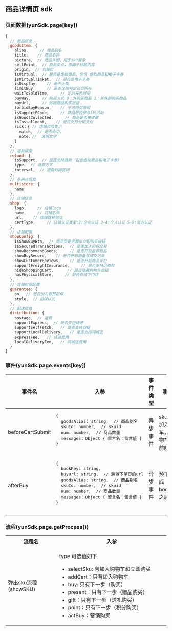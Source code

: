 ## 商品详情页 sdk

### 页面数据(yunSdk.page[key])

```javascript
{
  // 商品信息
  goodsItem: {
    alias,     // 商品别名
    title,    // 商品名称
    picture,  // 商品头图，用于sku展示
    sellPoint,  // 商品卖点，页面子标题内容
    origin,  // 划线价
    isVirtual,  // 是否是虚拟商品，包含 虚拟商品和电子卡券
    isVirtualTicket,  // 是否是电子卡券
    isDisplay,    // 是否上架
    limitBuy,     // 是否仅限特定会员购买
    waitToSoldTime,     // 定时开售时间
    buyWay,     // 购买方式 0：外购买商品 1：非外部购买商品
    buyUrl,     // 外链商品购买链接
    forbidBuyReason,    // 不可购买原因
    isSupportFCode,     // 商品是否参与f码活动
    isGoodsCollected,     // 商品是否被收藏
    isInstallment,    // 是否支持分期支付
    risk：{ // 店铺风险提示
      match,  // 是否命中，
      note，//  说明文字
    }
  },
  // 退款模型
  refund: {
    isSupport,  // 是否支持退款（包含虚拟商品和电子卡券）
    type,  // 退款方式
    interval,  // 退款时间区间
  },
  // 多网点信息
  multistore: {
    name
  },
  // 店铺信息
  shop: {
    logo,     // 店铺logo
    name,     // 店铺名称
    url,    // 店铺跳转地址
    certType,     // 店铺认证类型:2:企业认证 3-4:个人认证 5-9:官方认证
  },
  // 店铺配置
  shopConfig: {
    isShowBuyBtn,  // 商品页是否展示立即购买按钮
    isSecuredTransactions,  // 是否加入担保交易
    showRecommendGoods,     // 是否开启推荐商品
    showBuyRecord,    // 是否开启销量与成交记录
    showCustomerReviews,    // 是否开启商品评价
    supportFreightInsurance,     // 是否支持运费险
    hideShoppingCart,      // 是否隐藏购物车按钮
    hasPhysicalStore,     // 是否有线下门店
  },
  // 店铺担保配置
  guarantee: {
    on,  // 是否加入有赞担保
    style,  // 担保样式
  },
  // 配送信息
  distribution: {
    postage,  // 运费
    supportExpress,  // 是否支持快递
    supportSelfFetch,   // 是否支持自提
    supportLocalDelivery,   // 是否支持同城送
    expressFee,   // 快递费用
    localDeliveryFee,   // 同城送费用
  }
}
```

### 事件(yunSdk.page.events[key])

<table>
<thead>
  <th>事件名</th>
  <th>入参</th>
  <th>事件类型</th>
  <th>事件说明</th>
</thead>
<tbody>
  <tr>
    <td>beforeCartSubmit</td>
    <td>
    <pre>
{ 
  goodsAlias: string,  // 商品别名
  skuId: number,  // skuid
  num: number,  // 商品数量
  messages：Object { 留言名：留言值 }
}
    </pre>
    </td>
    <td>异步事件</td>
    <td>sku选择后加入购物车，保存购物车数据之前触发</td>
  </tr>
  <tr>
    <td>afterBuy</td>
    <td>
    <pre>
{
  bookKey: string,
  buyUrl: string,  // 跳转下单页的url
  goodsAlias: string,  // 商品别名
  skuId: number,  // skuid
  num: number,  // 商品数量
  messages：Object { 留言名：留言值 }
}
    </pre>
    </td>
    <td>异步事件</td>
    <td>预下单（生成book_key）之后触发。</td>
  </tr>
</tbody>
</table>


### 流程(yunSdk.page.getProcess())

<table><colgroup><col style="width: 31.850534%;" /><col style="width: 68.14947%;" /></colgroup><tbody><tr><th><span>流程名</span></th><th><span>入参</span></th></tr><tr><td colspan="1"><p class="p1"><span>弹出<span class="s1">sku</span>流程(showSKU)</span></p></td><td colspan="1"><p><span>type 可选值如下</span></p><ul><li>selectSku: 有加入购物车和立即购买</li><li>addCart：只有加入购物车</li><li>buy: 只有下一步（购买）</li><li>present：只有下一步（赠品购买）</li><li>gift：只有下一步（送礼购买）</li><li>point：只有下一步（积分购买）</li><li>actBuy：营销购买</li></ul></td></tr></tbody></table>
